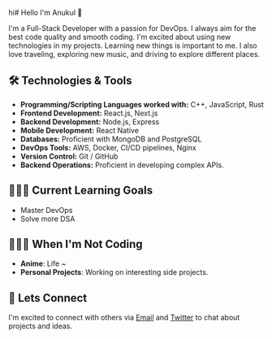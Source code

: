 hi# Hello I'm Anukul 👋

I'm a Full-Stack Developer with a passion for DevOps. I always aim for the best code quality and smooth coding. I'm excited about using new technologies in my projects. Learning new things is important to me. I also love traveling, exploring new music, and driving to explore different places.

## 🛠️ Technologies & Tools

- **Programming/Scripting Languages worked with:** C++, JavaScript, Rust
- **Frontend Development:** React.js, Next.js
- **Backend Development:** Node.js, Express
- **Mobile Development:**  React Native
- **Databases:** Proficient with MongoDB and PostgreSQL
- **DevOps Tools:** AWS, Docker, CI/CD pipelines, Nginx
- **Version Control:** Git / GitHub 
- **Backend Operations:** Proficient in developing complex APIs.
  
## 👨🏻‍💻 Current Learning Goals

- Master DevOps
- Solve more DSA

## 🧑🏻‍🎨 When I'm Not Coding

- **Anime**: Life ~
- **Personal Projects**: Working on interesting side projects.

## 🐶 Lets Connect
I'm excited to connect with others via [Email](mailto:anukulpandit30s@gmail.com) and [Twitter](https://twitter.com/anukulKun) to chat about projects and ideas.
